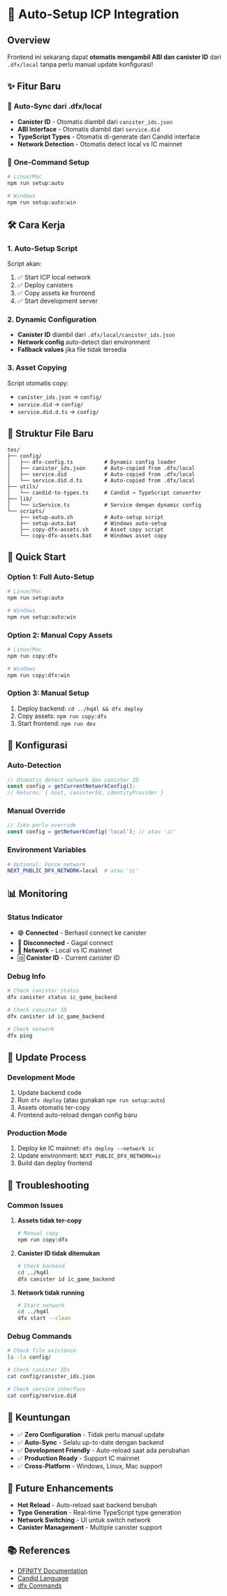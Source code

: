 # 🚀 Auto-Setup ICP Integration

## Overview
Frontend ini sekarang dapat **otomatis mengambil ABI dan canister ID** dari `.dfx/local` tanpa perlu manual update konfigurasi!

## ✨ Fitur Baru

### 🔄 **Auto-Sync dari .dfx/local**
- **Canister ID** - Otomatis diambil dari `canister_ids.json`
- **ABI Interface** - Otomatis diambil dari `service.did`
- **TypeScript Types** - Otomatis di-generate dari Candid interface
- **Network Detection** - Otomatis detect local vs IC mainnet

### 🎯 **One-Command Setup**
```bash
# Linux/Mac
npm run setup:auto

# Windows
npm run setup:auto:win
```

## 🛠️ Cara Kerja

### 1. **Auto-Setup Script**
Script akan:
1. ✅ Start ICP local network
2. ✅ Deploy canisters
3. ✅ Copy assets ke frontend
4. ✅ Start development server

### 2. **Dynamic Configuration**
- **Canister ID** diambil dari `.dfx/local/canister_ids.json`
- **Network config** auto-detect dari environment
- **Fallback values** jika file tidak tersedia

### 3. **Asset Copying**
Script otomatis copy:
- `canister_ids.json` → `config/`
- `service.did` → `config/`
- `service.did.d.ts` → `config/`

## 📁 Struktur File Baru

```
tes/
├── config/
│   ├── dfx-config.ts          # Dynamic config loader
│   ├── canister_ids.json      # Auto-copied from .dfx/local
│   ├── service.did            # Auto-copied from .dfx/local
│   └── service.did.d.ts       # Auto-copied from .dfx/local
├── utils/
│   └── candid-to-types.ts     # Candid → TypeScript converter
├── lib/
│   └── icService.ts           # Service dengan dynamic config
└── scripts/
    ├── setup-auto.sh          # Auto-setup script
    ├── setup-auto.bat         # Windows auto-setup
    ├── copy-dfx-assets.sh     # Asset copy script
    └── copy-dfx-assets.bat    # Windows asset copy
```

## 🚀 Quick Start

### **Option 1: Full Auto-Setup**
```bash
# Linux/Mac
npm run setup:auto

# Windows
npm run setup:auto:win
```

### **Option 2: Manual Copy Assets**
```bash
# Linux/Mac
npm run copy:dfx

# Windows
npm run copy:dfx:win
```

### **Option 3: Manual Setup**
1. Deploy backend: `cd ../hq4l && dfx deploy`
2. Copy assets: `npm run copy:dfx`
3. Start frontend: `npm run dev`

## 🔧 Konfigurasi

### **Auto-Detection**
```typescript
// Otomatis detect network dan canister ID
const config = getCurrentNetworkConfig();
// Returns: { host, canisterId, identityProvider }
```

### **Manual Override**
```typescript
// Jika perlu override
const config = getNetworkConfig('local'); // atau 'ic'
```

### **Environment Variables**
```bash
# Optional: Force network
NEXT_PUBLIC_DFX_NETWORK=local  # atau 'ic'
```

## 📊 Monitoring

### **Status Indicator**
- 🟢 **Connected** - Berhasil connect ke canister
- 🔴 **Disconnected** - Gagal connect
- 📍 **Network** - Local vs IC mainnet
- 🆔 **Canister ID** - Current canister ID

### **Debug Info**
```bash
# Check canister status
dfx canister status ic_game_backend

# Check canister ID
dfx canister id ic_game_backend

# Check network
dfx ping
```

## 🔄 Update Process

### **Development Mode**
1. Update backend code
2. Run `dfx deploy` (atau gunakan `npm run setup:auto`)
3. Assets otomatis ter-copy
4. Frontend auto-reload dengan config baru

### **Production Mode**
1. Deploy ke IC mainnet: `dfx deploy --network ic`
2. Update environment: `NEXT_PUBLIC_DFX_NETWORK=ic`
3. Build dan deploy frontend

## 🚨 Troubleshooting

### **Common Issues**

1. **Assets tidak ter-copy**
   ```bash
   # Manual copy
   npm run copy:dfx
   ```

2. **Canister ID tidak ditemukan**
   ```bash
   # Check backend
   cd ../hq4l
   dfx canister id ic_game_backend
   ```

3. **Network tidak running**
   ```bash
   # Start network
   cd ../hq4l
   dfx start --clean
   ```

### **Debug Commands**
```bash
# Check file existence
ls -la config/

# Check canister IDs
cat config/canister_ids.json

# Check service interface
cat config/service.did
```

## 🎯 Keuntungan

- ✅ **Zero Configuration** - Tidak perlu manual update
- ✅ **Auto-Sync** - Selalu up-to-date dengan backend
- ✅ **Development Friendly** - Auto-reload saat ada perubahan
- ✅ **Production Ready** - Support IC mainnet
- ✅ **Cross-Platform** - Windows, Linux, Mac support

## 🔮 Future Enhancements

- **Hot Reload** - Auto-reload saat backend berubah
- **Type Generation** - Real-time TypeScript type generation
- **Network Switching** - UI untuk switch network
- **Canister Management** - Multiple canister support

## 📚 References

- [DFINITY Documentation](https://internetcomputer.org/docs)
- [Candid Language](https://internetcomputer.org/docs/current/developer-docs/build/candid/candid-intro)
- [dfx Commands](https://internetcomputer.org/docs/current/references/cli-reference/dfx-parent)
